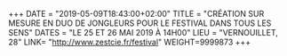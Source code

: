+++
DATE = "2019-05-09T18:43:00+02:00"
TITLE = "CRÉATION SUR MESURE EN DUO DE JONGLEURS POUR LE FESTIVAL DANS TOUS LES SENS"
DATES = "LE 25 ET 26 MAI 2019 À 14H00"
LIEU = "VERNOUILLET, 28"
LINK= "http://www.zestcie.fr/festival"
WEIGHT=9999873
+++

